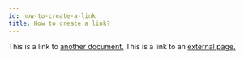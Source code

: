 ```yaml
---
id: how-to-create-a-link
title: How to create a link?
---
```


This is a link to [another document.](doc3.md) This is a link to an [external page.](http://www.example.com)
